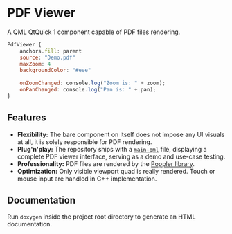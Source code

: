 # PDF Viewer

A QML QtQuick 1 component capable of PDF files rendering.

```qml
PdfViewer {
    anchors.fill: parent
    source: "Demo.pdf"
    maxZoom: 4
    backgroundColor: "#eee"
    
    onZoomChanged: console.log("Zoom is: " + zoom);
    onPanChanged: console.log("Pan is: " + pan);
}
```

## Features

- **Flexibility:** The bare component on itself does not impose any UI visuals at all, it is solely responsible for PDF rendering.
- **Plug'n'play:** The repository ships with a [`main.qml`](qml/main.qml) file, displaying a complete PDF viewer interface, serving as a demo and use-case testing.
- **Professionality:** PDF files are rendered by the [Poppler library](https://poppler.freedesktop.org/).
- **Optimization:** Only visible viewport quad is really rendered. Touch or mouse input are handled in C++ implementation.

## Documentation

Run `doxygen` inside the project root directory to generate an HTML documentation.

